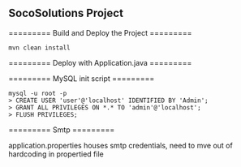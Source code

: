 ## SocoSolutions Project ##

========= 
Build and Deploy the Project =========
```
mvn clean install
```

=========
Deploy with Application.java =========

=========
MySQL init script =========
```
mysql -u root -p 
> CREATE USER 'user'@'localhost' IDENTIFIED BY 'Admin';
> GRANT ALL PRIVILEGES ON *.* TO 'admin'@'localhost';
> FLUSH PRIVILEGES;
```

========= 
Smtp =========

application.properties houses smtp credentials, need to mve out of hardcoding in propertied file
